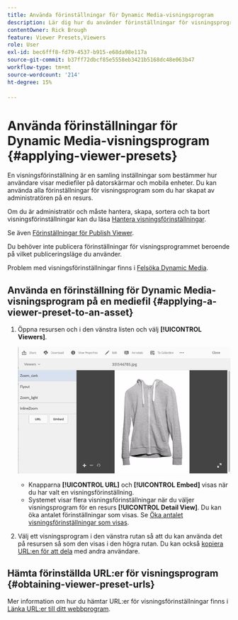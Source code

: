 ```yaml
---
title: Använda förinställningar för Dynamic Media-visningsprogram
description: Lär dig hur du använder förinställningar för visningsprogram i Dynamic Media.
contentOwner: Rick Brough
feature: Viewer Presets,Viewers
role: User
exl-id: bec6fff8-fd79-4537-b915-e68da98e117a
source-git-commit: b37ff72dbcf85e5558eb3421b5168dc48e063b47
workflow-type: tm+mt
source-wordcount: '214'
ht-degree: 15%

---
```


# Använda förinställningar för Dynamic Media-visningsprogram {#applying-viewer-presets}

En visningsförinställning är en samling inställningar som bestämmer hur användare visar mediefiler på datorskärmar och mobila enheter. Du kan använda alla förinställningar för visningsprogram som du har skapat av administratören på en resurs.

Om du är administratör och måste hantera, skapa, sortera och ta bort visningsförinställningar kan du läsa [Hantera visningsförinställningar](managing-viewer-presets.md).

Se även [Förinställningar för Publish Viewer](managing-viewer-presets.md#publishing-viewer-presets).

Du behöver inte publicera förinställningar för visningsprogrammet beroende på vilket publiceringsläge du använder.

Problem med visningsförinställningar finns i [Felsöka Dynamic Media](troubleshoot-dm.md#viewers).

## Använda en förinställning för Dynamic Media-visningsprogram på en mediefil {#applying-a-viewer-preset-to-an-asset}

1. Öppna resursen och i den vänstra listen och välj **[!UICONTROL Viewers]**.

   ![chlimage_1-104](assets/chlimage_1-104.png)

   * Knapparna **[!UICONTROL URL]** och **[!UICONTROL Embed]** visas när du har valt en visningsförinställning.
   * Systemet visar flera visningsförinställningar när du väljer visningsprogram för en resurs **[!UICONTROL Detail View]**. Du kan öka antalet förinställningar som visas. Se [Öka antalet visningsförinställningar som visas](managing-viewer-presets.md).

1. Välj ett visningsprogram i den vänstra rutan så att du kan använda det på resursen så som den visas i den högra rutan. Du kan också [kopiera URL:en för att dela](linking-urls-to-yourwebapplication.md) med andra användare.

## Hämta förinställda URL:er för visningsprogram {#obtaining-viewer-preset-urls}

Mer information om hur du hämtar URL:er för visningsförinställningar finns i [Länka URL:er till ditt webbprogram](linking-urls-to-yourwebapplication.md).
